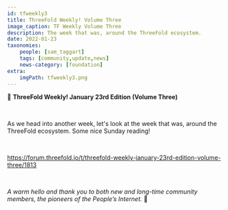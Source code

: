 ```yaml
---
id: tfweekly3
title: ThreeFold Weekly! Volume Three
image_caption: TF Weekly Volume Three
description: The week that was, around the ThreeFold ecosystem.
date: 2022-01-23
taxonomies:
    people: [sam_taggart]
    tags: [community,update,news]
    news-category: [foundation]
extra:
    imgPath: tfweekly3.png
---
```


📰 **ThreeFold Weekly! January 23rd Edition (Volume Three)**

<br/>

As we head into another week, let's look at the week that was, around the ThreeFold ecosystem. Some nice Sunday reading!

<br/>

https://forum.threefold.io/t/threefold-weekly-january-23rd-edition-volume-three/1813

<br/>

*A warm hello and thank you to both new and long-time community members, the pioneers of the People’s Internet.* 🙏
